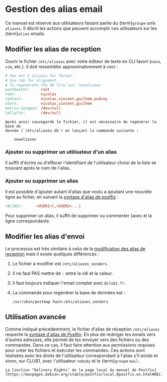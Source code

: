 Gestion des alias email
=======================

Ce manuel est réservé aux utilisateurs faisant partie du {term}`groupe` unix `aliases`.
Il décrit les actions que peuvent accomplir ces utilisateurs sur les {term}`alias` emails.

Modifier les alias de reception
-------------------------------

Ouvrir le fichier `/etc/aliases` avec votre éditeur de texte en CLI favori
(`nano`, `vim`, etc.).
Il doit ressembler approximativement à ceci :

```Makefile
# See man 5 aliases for format.
# Use tab for alignment.
# To regenerate the db file run: newaliases
postmaster:     root
root:           nicolas
contact:        nicolas,vincent,guilhem,audrey
alert:          nicolas,vincent,guilhem
matrix-synapse: /dev/null
jellyfin:       /dev/null
```

```{important}
Après avoir sauvegardé le fichier, il est nécessaire de regénérer la base de
donnée (`/etc/aliases.db`) en lançant la commande suivante :

    newaliases
```

### Ajouter ou supprimer un utilisateur d'un alias

Il suffit d'écrire ou d'effacer l'identifiant de l'utilisateur choisi de la
liste se trouvant après le nom de l'alias.

### Ajouter ou supprimer un alias

Il est possible d'ajouter autant d'alias que voulu a ajoutant une nouvelle ligne
au ficher, en suivant la [syntaxe d'alias de postfix](http://www.postfix.org/aliases.5.html) :

```Makefile
<ALIAS>:      <USER1>[,<USER2>...]
```

Pour supprimer un alias, il suffit de supprimer ou commenter (avec `#`) la ligne
correspondante.


Modifier les alias d'envoi
--------------------------

Le processus est très similaire à celui de la [modification des alias de reception](#modifier-les-alias-de-reception)
mais il existe quelques différences :

1. Le fichier à modifier est `/etc/aliases_senders`.
2. Il ne faut PAS mettre de `:` entre la clé et la valeur.
3. Il faut toujours indiquer l'email complet avec `@club1.fr`.
4. La commande pour regénérer la base de données est :

       /usr/sbin/postmap hash:/etc/aliases_senders

Utilisation avancée
-------------------

Comme indiqué précédemment, le fichier d'alias de réception `/etc/aliases` respecte la [syntaxe d'alias de Postfix](http://www.postfix.org/aliases.5.html).
En plus de rediriger les emails vers d'autres adresses,
elle permet de les envoyer vers des fichiers ou des commandes.
Dans ce cas, il faut faire attention aux permissions requises
pour créer les fichiers et exécuter les commandes.
Ces actions sont réalisées avec les droits de l'utilisateur correspondant à l'alias s'il existe
et sinon, sur CLUB1, avec l'utilisateur `nobody` et le {term}`groupe` `mail`.

```{admonition} Voir aussi
La [section "Delivery Rights" de la page local du manuel de Postfix](https://manpages.debian.org/stable/postfix/local.8postfix.en.html#DELIVERY_RIGHTS).
```
